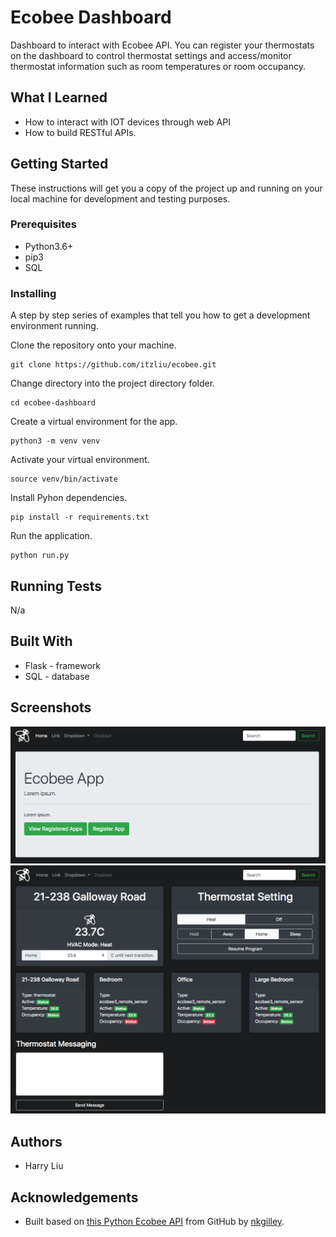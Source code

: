 # Ecobee Dashboard
Dashboard to interact with Ecobee API. You can register your thermostats on the dashboard to control thermostat settings and access/monitor thermostat information such as room temperatures or room occupancy.

## What I Learned
* How to interact with IOT devices through web API
* How to build RESTful APIs.

## Getting Started
These instructions will get you a copy of the project up and running on your local machine for development and testing purposes. 

### Prerequisites
* Python3.6+
* pip3
* SQL

### Installing
A step by step series of examples that tell you how to get a development environment running.

Clone the repository onto your machine.
```
git clone https://github.com/itzliu/ecobee.git
```
Change directory into the project directory folder.
```
cd ecobee-dashboard
```
Create a virtual environment for the app.
```
python3 -m venv venv
```
Activate your virtual environment.
```
source venv/bin/activate
```
Install Pyhon dependencies.
```
pip install -r requirements.txt
```

Run the application.
```
python run.py
```
## Running Tests
N/a

## Built With
* Flask - framework
* SQL - database

## Screenshots
![Screenshot](ecobee/static/home-page.png)
![Screenshot](ecobee/static/thermostat-page.png)

## Authors
* Harry Liu

## Acknowledgements
* Built based on [this Python Ecobee API](https://github.com/nkgilley/python-ecobee-api) from GitHub by [nkgilley](https://github.com/nkgilley).
